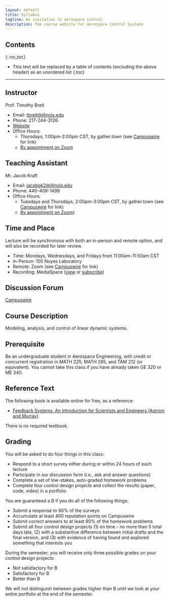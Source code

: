 ```yaml
---
layout: default
title: Syllabus
tagline: An invitation to aerospace control
description: The course website for Aerospace Control Systems
---
```


## Contents
{:.no_toc}

* This text will be replaced by a table of contents (excluding the above header) as an unordered list
{:toc}

---

## Instructor

Prof. Timothy Bretl
* Email: <tbretl@illinois.edu>
* Phone: 217-244-3126
* [Website](https://bretl.csl.illinois.edu)
* Office Hours:
    * Thursdays, 1:00pm-2:00pm CST, by gather.town (see [Campuswire](https://campuswire.com/c/GC4DB42F3/feed/50) for link)
    * [By appointment on Zoom](https://calendly.com/timbretl)

## Teaching Assistant

Mr. Jacob Kraft
* Email: <jacobgk2@illinois.edu>
* Phone: 440-409-1499
* Office Hours:
    * Tuesdays and Thursdays, 2:00pm-3:00pm CST, by gather.town (see [Campuswire](https://campuswire.com/c/GC4DB42F3/feed/50) for link)
    * [By appointment on Zoom](https://calendly.com/jacobgk2))

## Time and Place

Lecture will be synchronous with both an in-person and remote option, and will also be recorded for later review.
* Time: Mondays, Wednesdays, and Fridays from 11:00am-11:50am CST
* In-Person: 100 Noyes Laboratory
* Remote: Zoom (see [Campuswire](https://campuswire.com/c/GC4DB42F3/feed/5) for link)
* Recording: MediaSpace ([view](https://mediaspace.illinois.edu/channel/AE353+%28Spring+2021%29/) or [subscribe](https://mediaspace.illinois.edu/channel/AE353+%28Spring+2021%29/198983563/subscribe))

## Discussion Forum

[Campuswire](https://campuswire.com/c/GC4DB42F3)

## Course Description

Modeling, analysis, and control of linear dynamic systems.

## Prerequisite

Be an undergraduate student in Aerospace Engineering, with credit or concurrent registration in MATH 225, MATH 285, and TAM 212 (or equivalent). You cannot take this class if you have already taken GE 320 or ME 340.

## Reference Text

The following book is available online for free, as a reference:
* [Feedback Systems: An Introduction for Scientists and Engineers (Astrom and Murray)](https://fbswiki.org/)

There is no required textbook.

## Grading

You will be asked to do four things in this class:
* Respond to a short survey either during or within 24 hours of each lecture
* Participate in our discussion form (i.e., ask and answer questions)
* Complete a set of low-stakes, auto-graded homework problems
* Complete four control design projects and collect the results (paper, code, video) in a portfolio

You are guaranteed a B if you do all of the following things:
* Submit a response to 90% of the surveys
* Accumulate at least 400 reputation points on Campuswire
* Submit correct answers to at least 90% of the homework problems
* Submit all four control design projects (1) on time - no more than 5 total days late, (2) with a substantive difference between initial drafts and the final version, and (3) with evidence of having found and explored something that interests you

During the semester, you will receive only three possible grades on your control design projects:
* Not satisfactory for B
* Satisfactory for B
* Better than B

We will not distinguish between grades higher than B until we look at your entire portfolio at the end of the semester.

